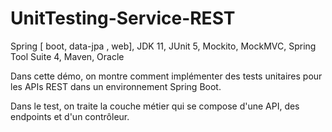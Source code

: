 # UnitTesting-Service-REST
Spring [ boot, data-jpa , web], JDK 11, JUnit 5, Mockito, MockMVC, Spring Tool Suite 4, Maven, Oracle

Dans cette démo, on montre comment implémenter des tests unitaires pour les APIs REST dans un environnement Spring Boot. 

Dans le test, on traite la couche métier qui se compose d'une API, des endpoints et d'un contrôleur.



